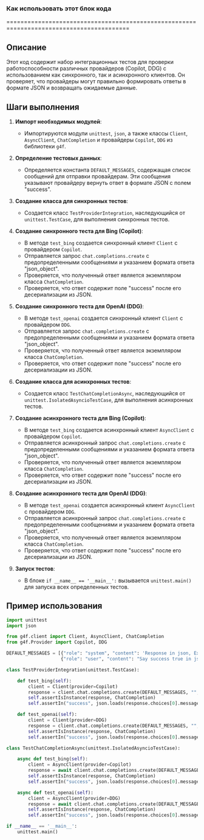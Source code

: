 ### Как использовать этот блок кода
=========================================================================================

Описание
-------------------------
Этот код содержит набор интеграционных тестов для проверки работоспособности различных провайдеров (Copilot, DDG) с использованием как синхронного, так и асинхронного клиентов. Он проверяет, что провайдеры могут правильно формировать ответы в формате JSON и возвращать ожидаемые данные.

Шаги выполнения
-------------------------
1. **Импорт необходимых модулей**:
   - Импортируются модули `unittest`, `json`, а также классы `Client`, `AsyncClient`, `ChatCompletion` и провайдеры `Copilot`, `DDG` из библиотеки `g4f`.

2. **Определение тестовых данных**:
   - Определяется константа `DEFAULT_MESSAGES`, содержащая список сообщений для отправки провайдерам. Эти сообщения указывают провайдеру вернуть ответ в формате JSON с полем "success".

3. **Создание класса для синхронных тестов**:
   - Создается класс `TestProviderIntegration`, наследующийся от `unittest.TestCase`, для выполнения синхронных тестов.

4. **Создание синхронного теста для Bing (Copilot)**:
   - В методе `test_bing` создается синхронный клиент `Client` с провайдером `Copilot`.
   - Отправляется запрос `chat.completions.create` с предопределенными сообщениями и указанием формата ответа "json_object".
   - Проверяется, что полученный ответ является экземпляром класса `ChatCompletion`.
   - Проверяется, что ответ содержит поле "success" после его десериализации из JSON.

5. **Создание синхронного теста для OpenAI (DDG)**:
   - В методе `test_openai` создается синхронный клиент `Client` с провайдером `DDG`.
   - Отправляется запрос `chat.completions.create` с предопределенными сообщениями и указанием формата ответа "json_object".
   - Проверяется, что полученный ответ является экземпляром класса `ChatCompletion`.
   - Проверяется, что ответ содержит поле "success" после его десериализации из JSON.

6. **Создание класса для асинхронных тестов**:
   - Создается класс `TestChatCompletionAsync`, наследующийся от `unittest.IsolatedAsyncioTestCase`, для выполнения асинхронных тестов.

7. **Создание асинхронного теста для Bing (Copilot)**:
   - В методе `test_bing` создается асинхронный клиент `AsyncClient` с провайдером `Copilot`.
   - Отправляется асинхронный запрос `chat.completions.create` с предопределенными сообщениями и указанием формата ответа "json_object".
   - Проверяется, что полученный ответ является экземпляром класса `ChatCompletion`.
   - Проверяется, что ответ содержит поле "success" после его десериализации из JSON.

8. **Создание асинхронного теста для OpenAI (DDG)**:
   - В методе `test_openai` создается асинхронный клиент `AsyncClient` с провайдером `DDG`.
   - Отправляется асинхронный запрос `chat.completions.create` с предопределенными сообщениями и указанием формата ответа "json_object".
   - Проверяется, что полученный ответ является экземпляром класса `ChatCompletion`.
   - Проверяется, что ответ содержит поле "success" после его десериализации из JSON.

9. **Запуск тестов**:
   - В блоке `if __name__ == '__main__':` вызывается `unittest.main()` для запуска всех определенных тестов.

Пример использования
-------------------------

```python
import unittest
import json

from g4f.client import Client, AsyncClient, ChatCompletion
from g4f.Provider import Copilot, DDG

DEFAULT_MESSAGES = [{"role": "system", "content": 'Response in json, Example: {"success": false}'},
                    {"role": "user", "content": "Say success true in json"}]

class TestProviderIntegration(unittest.TestCase):

    def test_bing(self):
        client = Client(provider=Copilot)
        response = client.chat.completions.create(DEFAULT_MESSAGES, "", response_format={"type": "json_object"})
        self.assertIsInstance(response, ChatCompletion)
        self.assertIn("success", json.loads(response.choices[0].message.content))

    def test_openai(self):
        client = Client(provider=DDG)
        response = client.chat.completions.create(DEFAULT_MESSAGES, "", response_format={"type": "json_object"})
        self.assertIsInstance(response, ChatCompletion)
        self.assertIn("success", json.loads(response.choices[0].message.content))

class TestChatCompletionAsync(unittest.IsolatedAsyncioTestCase):

    async def test_bing(self):
        client = AsyncClient(provider=Copilot)
        response = await client.chat.completions.create(DEFAULT_MESSAGES, "", response_format={"type": "json_object"})
        self.assertIsInstance(response, ChatCompletion)
        self.assertIn("success", json.loads(response.choices[0].message.content))

    async def test_openai(self):
        client = AsyncClient(provider=DDG)
        response = await client.chat.completions.create(DEFAULT_MESSAGES, "", response_format={"type": "json_object"})
        self.assertIsInstance(response, ChatCompletion)
        self.assertIn("success", json.loads(response.choices[0].message.content))

if __name__ == '__main__':
    unittest.main()